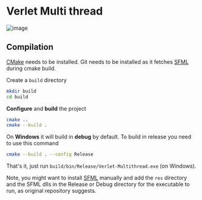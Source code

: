 # Verlet Multi thread

![image](images/image_1.png)

## Compilation

 [CMake](https://cmake.org/) needs to be installed.
 Git needs to be installed as it fetches [SFML](https://www.sfml-dev.org/) during cmake build.

Create a `build` directory

```bash
mkdir build
cd build
```

**Configure** and **build** the project

```bash
cmake ..
cmake --build .
```

On **Windows** it will build in **debug** by default. To build in release you need to use this command

```bash
cmake --build . --config Release
```

That's it, just run `build/bin/Release/Verlet-Multithread.exe` (on Windows).

Note, you might want to install [SFML](https://www.sfml-dev.org/) manually and add the `res` directory and the SFML dlls in the Release or Debug directory for the executable to run, as original repository suggests.


